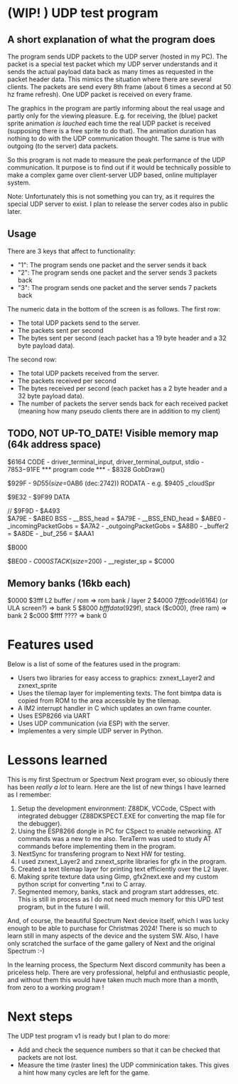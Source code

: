 # (WIP! ) UDP test program

## A short explanation of what the program does

The program sends UDP packets to the UDP server (hosted in my PC). The packet is a special test packet which my UDP server understands and it sends the actual payload data back as many times as requested in the packet header data. This mimics the situation where there are several clients. The packets are send every 8th frame (about 6 times a second at 50 hz frame refresh). One UDP packet is received on every frame.

The graphics in the program are partly informing about the real usage and partly only for the viewing pleasure. E.g. for receiving, the (blue) packet sprite animation *is lauched* each time the real UDP packet is received (supposing there is a free sprite to do that). The animation duration has nothing to do with the UDP communication thought. The same is true with outgoing (to the server) data packets. 

So this program is not made to measure the peak performance of the UDP communication. It purpose is to find out if it would be technically possible to make a complex game over client-server UDP based, online multiplayer system. 

Note: Unfortunately this is not something you can try, as it requires the special UDP server to exist. I plan to release the server codes also in public later.

## Usage

There are 3 keys that affect to functionality:
- "1": The program sends one packet and the server sends it back
- "2": The program sends one packet and the server sends 3 packets back
- "3": The program sends one packet and the server sends 7 packets back

The numeric data in the bottom of the screen is as follows. 
The first row:
- The total UDP packets send to the server.
- The packets sent per second
- The bytes sent per second (each packet has a 19 byte header and a 32 byte payload data). 

The second row:
- The total UDP packets received from the server.
- The packets received per second
- The bytes received per second (each packet has a 2 byte header and a 32 byte payload data).  
- The number of packets the server sends back for each received packet (meaning how many pseudo clients there are in addition to my client)


## TODO, NOT UP-TO_DATE! Visible memory map (64k address space)

$6164 CODE
		- driver_terminal_input, driver_terminal_output, stdio
		- $7853-$91FE *** program code ***
		- $8328 GobDraw()

$929F - $9D55 (size=$0AB6 (dec:2742))
	RODATA
		- e.g. $9405 _cloudSpr
		
$9E32 - $9F99
	DATA
	
// $9F9D - $A493	
$A79E - $ABE0
	BSS
	- __BSS_head = $A79E
	- __BSS_END_head = $ABE0
	- _incomingPacketGobs             = $A7A2
	- _outgoingPacketGobs             = $A8B0
	- _buffer2                        = $A8DE
	- _buf_256                        = $AAA1


$B000 


$BE00 - $C000
	STACK (size=$200)
	- __register_sp                   = $C000

## Memory banks (16kb each)
$0000 $3fff L2 buffer / rom                        => rom bank / layer 2
$4000 $7fff code ($6164) (or ULA screen?)          => bank 5
$8000 $bfff data($929f), stack ($c000), (free ram) => bank 2
$c000 $ffff ????	                               => bank 0

# Features used

Below is a list of some of the features used in the program:

- Users two libraries for easy access to graphics: zxnext_Layer2 and zxnext_sprite
- Uses the tilemap layer for implementing texts. The font bimtpa data is copied from ROM to the area accessible by the tilemap.
- A IM2 interrupt handler in C which updates an own frame counter.
- Uses ESP8266 via UART
- Uses UDP communication (via ESP) with the server.
- Implementes a very simple UDP server in Python.

# Lessons learned
This is my first Spectrum or Spectrum Next program ever, so obiously there has been *really a lot* to learn.
Here are the list of new things I have learned as I remember:

1) Setup the development environment: Z88DK, VCCode, CSpect with integrated debugger (Z88DKSPECT.EXE for converting the map file for the debugger).
2) Using the ESP8266 dongle in PC for CSpect to enable networking. AT commands was a new to me also. TeraTerm was used to study AT commands before implementing them in the program.
3) NextSync for transfering program to Next HW for testing.
4) I used zxnext_Layer2 and zxnext_sprite libraries for gfx in the program.
5) Created a text tilemap layer for printing text efficiently over the L2 layer.
6) Making sprite texture data using Gimp, gfx2next.exe and my custom python script for converting *.nxi to C array.
7) Segmented memory, banks, stack and program start addresses, etc. This is still in process as I do not need much memory for this UPD test program, but in the future I will. 

And, of course, the beautiful Spectrum Next device itself, which I was lucky enough to be able to purchase for Christmas 2024! There is so much to learn still in many aspects of the device and the system SW. Also, I have only scratched the surface of the game gallery of Next and the original Spectrum :-) 

In the learning process, the Specturm Next discord community has been a priceless help. There are very professional, helpful and enthusiastic people, and without them this would have taken much much more than a month, from zero to a working program ! 

# Next steps

The UDP test program v1 is ready but I plan to do more:
- Add and check the sequence numbers so that it can be checked that packets are not lost. 
- Measure the time (raster lines) the UDP comminication takes. This gives a hint how many cycles are left for the game. 
